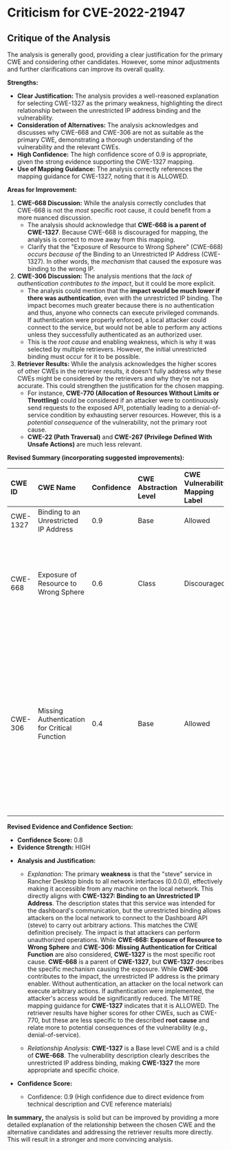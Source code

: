 # Criticism for CVE-2022-21947

## Critique of the Analysis

The analysis is generally good, providing a clear justification for the primary CWE and considering other candidates. However, some minor adjustments and further clarifications can improve its overall quality.

**Strengths:**

*   **Clear Justification:** The analysis provides a well-reasoned explanation for selecting CWE-1327 as the primary weakness, highlighting the direct relationship between the unrestricted IP address binding and the vulnerability.
*   **Consideration of Alternatives:** The analysis acknowledges and discusses why CWE-668 and CWE-306 are not as suitable as the primary CWE, demonstrating a thorough understanding of the vulnerability and the relevant CWEs.
*   **High Confidence:** The high confidence score of 0.9 is appropriate, given the strong evidence supporting the CWE-1327 mapping.
*   **Use of Mapping Guidance:** The analysis correctly references the mapping guidance for CWE-1327, noting that it is ALLOWED.

**Areas for Improvement:**

1.  **CWE-668 Discussion:** While the analysis correctly concludes that CWE-668 is not the *most* specific root cause, it could benefit from a more nuanced discussion.
    *   The analysis should acknowledge that **CWE-668 is a parent of CWE-1327**. Because CWE-668 is discouraged for mapping, the analysis is correct to move away from this mapping.
    *   Clarify that the "Exposure of Resource to Wrong Sphere" (CWE-668) *occurs because of* the Binding to an Unrestricted IP Address (CWE-1327). In other words, the *mechanism* that caused the exposure was binding to the wrong IP.
2.  **CWE-306 Discussion:** The analysis mentions that the *lack of authentication contributes to the impact*, but it could be more explicit.
    *   The analysis could mention that the **impact would be much lower if there was authentication**, even with the unrestricted IP binding. The impact becomes much greater because there is no authentication and thus, anyone who connects can execute privileged commands. If authentication were properly enforced, a local attacker could connect to the service, but would not be able to perform any actions unless they successfully authenticated as an authorized user.
    *   This is the *root cause* and enabling weakness, which is why it was selected by multiple retrievers. However, the initial unrestricted binding must occur for it to be possible.
3.  **Retriever Results:** While the analysis acknowledges the higher scores of other CWEs in the retriever results, it doesn't fully address *why* these CWEs might be considered by the retrievers and why they're not as accurate. This could strengthen the justification for the chosen mapping.
    *   For instance, **CWE-770 (Allocation of Resources Without Limits or Throttling)** could be considered if an attacker were to continuously send requests to the exposed API, potentially leading to a denial-of-service condition by exhausting server resources. However, this is a *potential consequence* of the vulnerability, not the primary root cause.
    *   **CWE-22 (Path Traversal)** and **CWE-267 (Privilege Defined With Unsafe Actions)** are much less relevant.

**Revised Summary (incorporating suggested improvements):**

| CWE ID    | CWE Name                                                                      | Confidence | CWE Abstraction Level | CWE Vulnerability Mapping Label | CWE-Vulnerability Mapping Notes                                                                                                                                                               |
| :-------- | :---------------------------------------------------------------------------- | :--------- | :-------------------- | :------------------------------ | :--------------------------------------------------------------------------------------------------------------------------------------------------------------------------------------------- |
| CWE-1327  | Binding to an Unrestricted IP Address                                         | 0.9        | Base                  | Allowed                         | Primary CWE                                                                                                                                                                                     |
| CWE-668   | Exposure of Resource to Wrong Sphere                                          | 0.6        | Class                 | Discouraged                     | Secondary Candidate: High-level parent of CWE-1327; exposure occurs *because of* the unrestricted IP binding.                                                                                |
| CWE-306   | Missing Authentication for Critical Function                                  | 0.4        | Base                  | Allowed                         | Secondary Candidate: Contributes significantly to the impact; without authentication, an attacker on the local network can execute arbitrary actions. If authentication were implemented, the attacker's access would be significantly reduced. |

**Revised Evidence and Confidence Section:**

*   **Confidence Score:** 0.8
*   **Evidence Strength:** HIGH

- **Analysis and Justification:**  
  - *Explanation:* The primary **weakness** is that the "steve" service in Rancher Desktop binds to all network interfaces (0.0.0.0), effectively making it accessible from any machine on the local network. This directly aligns with **CWE-1327: Binding to an Unrestricted IP Address**. The description states that this service was intended for the dashboard's communication, but the unrestricted binding allows attackers on the local network to connect to the Dashboard API (steve) to carry out arbitrary actions. This matches the CWE definition precisely. The impact is that attackers can perform unauthorized operations. While **CWE-668: Exposure of Resource to Wrong Sphere** and **CWE-306: Missing Authentication for Critical Function** are also considered, **CWE-1327** is the most specific root cause. **CWE-668** is a parent of **CWE-1327**, but **CWE-1327** describes the specific mechanism causing the exposure. While **CWE-306** contributes to the impact, the unrestricted IP address is the primary enabler. Without authentication, an attacker on the local network can execute arbitrary actions. If authentication were implemented, the attacker's access would be significantly reduced. The MITRE mapping guidance for **CWE-1327** indicates that it is ALLOWED. The retriever results have higher scores for other CWEs, such as CWE-770, but these are less specific to the described **root cause** and relate more to potential consequences of the vulnerability (e.g., denial-of-service).
  
  - *Relationship Analysis:* **CWE-1327** is a Base level CWE and is a child of **CWE-668**. The vulnerability description clearly describes the unrestricted IP address binding, making **CWE-1327** the more appropriate and specific choice.
  
- **Confidence Score:**  
  - Confidence: 0.9 (High confidence due to direct evidence from technical description and CVE reference materials)

**In summary,** the analysis is solid but can be improved by providing a more detailed explanation of the relationship between the chosen CWE and the alternative candidates and addressing the retriever results more directly. This will result in a stronger and more convincing analysis.